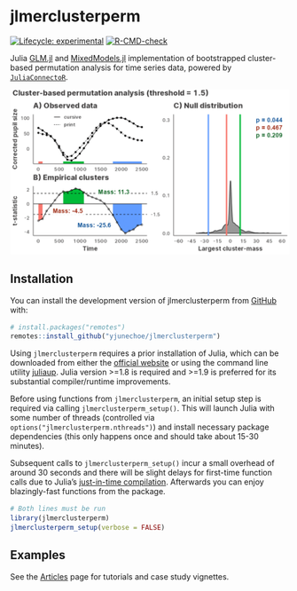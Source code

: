 
<!-- README.md is generated from README.Rmd. Please edit that file -->

# jlmerclusterperm

<!-- badges: start -->

[![Lifecycle:
experimental](https://img.shields.io/badge/lifecycle-experimental-orange.svg)](https://lifecycle.r-lib.org/articles/stages.html#experimental)
[![R-CMD-check](https://github.com/yjunechoe/jlmerclusterperm/actions/workflows/R-CMD-check.yaml/badge.svg)](https://github.com/yjunechoe/jlmerclusterperm/actions/workflows/R-CMD-check.yaml)
<!-- badges: end -->

Julia [GLM.jl](https://github.com/JuliaStats/GLM.jl) and
[MixedModels.jl](https://github.com/JuliaStats/MixedModels.jl)
implementation of bootstrapped cluster-based permutation analysis for
time series data, powered by
[`JuliaConnectoR`](https://github.com/stefan-m-lenz/JuliaConnectoR).

![](man/figures/clusterpermute_slice.png)

## Installation

You can install the development version of jlmerclusterperm from
[GitHub](https://github.com/yjunechoe/jlmerclusterperm) with:

``` r
# install.packages("remotes")
remotes::install_github("yjunechoe/jlmerclusterperm")
```

Using `jlmerclusterperm` requires a prior installation of Julia, which
can be downloaded from either the [official
website](https://julialang.org/) or using the command line utility
[juliaup](https://github.com/JuliaLang/juliaup). Julia version \>=1.8 is
required and \>=1.9 is preferred for its substantial compiler/runtime
improvements.

Before using functions from `jlmerclusterperm`, an initial setup step is
required via calling `jlmerclusterperm_setup()`. This will launch Julia
with some number of threads (controlled via
`options("jlmerclusterperm.nthreads")`) and install necessary package
dependencies (this only happens once and should take about 15-30
minutes).

Subsequent calls to `jlmerclusterperm_setup()` incur a small overhead of
around 30 seconds and there will be slight delays for first-time
function calls due to Julia’s [just-in-time
compilation](https://docs.julialang.org/en/v1/). Afterwards you can
enjoy blazingly-fast functions from the package.

``` r
# Both lines must be run
library(jlmerclusterperm)
jlmerclusterperm_setup(verbose = FALSE)
```

## Examples

See the
[Articles](https://yjunechoe.github.io/jlmerclusterperm/articles/) page
for tutorials and case study vignettes.
